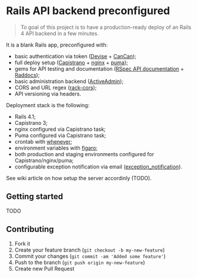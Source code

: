# Rails API backend preconfigured

> To goal of this project is to have a production-ready deploy of an Rails 4 API backend in a few minutes.

It is a blank Rails app, preconfigured with:
- basic authentication via token ([Devise] + [CanCan]);
- full deploy setup ([Capistrano] + [nginx] + [puma]);
- gems for API testing and documentation ([RSpec API documentation] + [Raddocs]);
- basic administration backend ([ActiveAdmin]);
- CORS and URL regex ([rack-cors]);
- API versioning via headers.


Deployment stack is the following:
- Rails 4.1;
- Capistrano 3;
- nginx configured via Capistrano task;
- Puma configured via Capistrano task;
- crontab with [whenever];
- environment variables with [figaro];
- both production and staging environments configured for Capistrano/nginx/puma;
- configurable exception notification via email ([exception_notification]).


See wiki article on how setup the server accordinly (TODO).


## Getting started
TODO


## Contributing

1. Fork it
2. Create your feature branch (`git checkout -b my-new-feature`)
3. Commit your changes (`git commit -am 'Added some feature'`)
4. Push to the branch (`git push origin my-new-feature`)
5. Create new Pull Request



[Devise]:https://github.com/plataformatec/devise
[CanCan]:https://github.com/ryanb/cancan
[Capistrano]:https://github.com/capistrano/capistrano
[nginx]:http://nginx.org/
[puma]:https://github.com/puma/puma
[RSpec API documentation]:https://github.com/zipmark/rspec_api_documentation
[Raddocs]:https://github.com/smartlogic/raddocs
[ActiveAdmin]:https://github.com/gregbell/active_admin
[rack-cors]:https://github.com/cyu/rack-cors
[exception_notification]:https://github.com/smartinez87/exception_notification
[whenever]:https://github.com/javan/whenever
[Figaro]:https://github.com/laserlemon/figaro